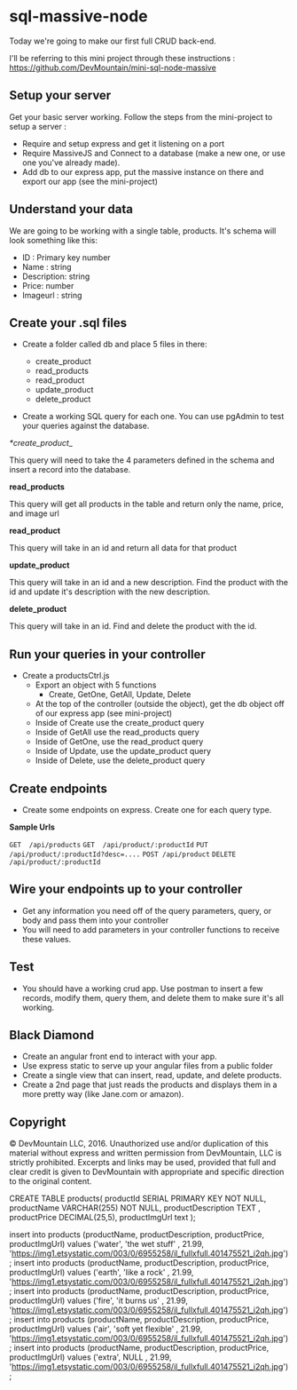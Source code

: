 # sql-massive-node

Today we're going to make our first full CRUD back-end.

I'll be referring to this mini project through these instructions : https://github.com/DevMountain/mini-sql-node-massive

## Setup your server

Get your basic server working.  Follow the steps from the mini-project to setup a server :

* Require and setup express and get it listening on a port
* Require MassiveJS and Connect to a database (make a new one, or use one you've already made).
* Add db to our express app, put the massive instance on there and export our app (see the mini-project)

## Understand your data

We are going to be working with a single table, products.  It's schema will look something like this:

* ID : Primary key number
* Name : string
* Description: string
* Price: number
* Imageurl : string

## Create your .sql files

* Create a folder called db and place 5 files in there:
  * create_product
  * read_products
  * read_product
  * update_product
  * delete_product

* Create a working SQL query for each one.  You can use pgAdmin to test your queries against the database.

_*create_product__

This query will need to take the 4 parameters defined in the schema and insert a record into the database.

__read_products__

This query will get all products in the table and return only the name, price, and image url

__read_product__

This query will take in an id and return all data for that product

__update_product__

This query will take in an id and a new description.  Find the product with the id and update it's description with the new description.

__delete_product__

This query will take in an id.  Find and delete the product with the id.


## Run your queries in your controller

* Create a productsCtrl.js
    * Export an object with 5 functions
        * Create, GetOne, GetAll, Update, Delete
    * At the top of the controller (outside the object), get the db object off of our express app (see mini-project)
    * Inside of Create use the create_product query
    * Inside of GetAll use the read_products query
    * Inside of GetOne, use the read_product query
    * Inside of Update, use the update_product query
    * Inside of Delete, use the delete_product query


## Create endpoints

* Create some endpoints on express.  Create one for each query type.

__Sample Urls__

`GET  /api/products`
`GET  /api/product/:productId`
`PUT  /api/product/:productId?desc=....`
`POST /api/product`
`DELETE /api/product/:productId`

## Wire your endpoints up to your controller

* Get any information you need off of the query parameters, query, or body and pass them into your controller
* You will need to add parameters in your controller functions to receive these values.

## Test

* You should have a working crud app.  Use postman to insert a few records, modify them, query them, and delete them to make sure it's all working.

## Black Diamond

* Create an angular front end to interact with your app.
* Use express static to serve up your angular files from a public folder
* Create a single view that can insert, read, update, and delete products.
* Create a 2nd page that just reads the products and displays them in a more pretty way (like Jane.com or amazon).


## Copyright

© DevMountain LLC, 2016. Unauthorized use and/or duplication of this material without express and written permission from DevMountain, LLC is strictly prohibited. Excerpts and links may be used, provided that full and clear credit is given to DevMountain with appropriate and specific direction to the original content.


CREATE TABLE products(
  productId SERIAL PRIMARY KEY NOT NULL,
  productName VARCHAR(255) NOT NULL,
  productDescription TEXT ,
  productPrice DECIMAL(25,5),
  productImgUrl text
);

insert into products (productName, productDescription, productPrice, productImgUrl) values ('water', 'the wet stuff' , 21.99, 'https://img1.etsystatic.com/003/0/6955258/il_fullxfull.401475521_i2qh.jpg');
insert into products (productName, productDescription, productPrice, productImgUrl) values ('earth', 'like a rock' , 21.99, 'https://img1.etsystatic.com/003/0/6955258/il_fullxfull.401475521_i2qh.jpg');
insert into products (productName, productDescription, productPrice, productImgUrl) values ('fire', 'it burns us' , 21.99, 'https://img1.etsystatic.com/003/0/6955258/il_fullxfull.401475521_i2qh.jpg');
insert into products (productName, productDescription, productPrice, productImgUrl) values ('air', 'soft yet flexible' , 21.99, 'https://img1.etsystatic.com/003/0/6955258/il_fullxfull.401475521_i2qh.jpg');
insert into products (productName, productDescription, productPrice, productImgUrl) values ('extra', NULL , 21.99, 'https://img1.etsystatic.com/003/0/6955258/il_fullxfull.401475521_i2qh.jpg');
